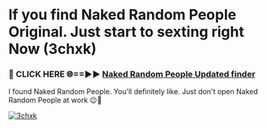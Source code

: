 # If you find Naked Random People Original. Just start to sexting right Now (3chxk)

<h3>🔴 CLICK HERE 🌐==►► <a href="https://tinyurl.com/mtbk5fxa" rel="nofollow">Naked Random People Updated finder</a></h3>

I found Naked Random People. You'll definitely like. Just don't open Naked Random People at work 😉💬

[![3chxk](https://i.imgur.com/Q8WKrnY.jpeg)](https://tinyurl.com/mtbk5fxa)
